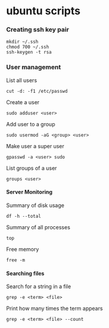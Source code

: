 # ubuntu scripts

### Creating ssh key pair
```
mkdir ~/.ssh
chmod 700 ~/.ssh
ssh-keygen -t rsa
```

### User management

List all users
```
cut -d: -f1 /etc/passwd
```

Create a user

```
sudo adduser <user>
```

Add user to a group
```
sudo usermod -aG <group> <user>
```

Make user a super user
```
gpasswd -a <user> sudo
```

List groups of a user
```
groups <user>
```
#### Server Monitoring
Summary of disk usage
```
df -h --total
```
Summary of all processes
```
top
```
Free memory
```
free -m
```

#### Searching files
Search for a string in a file
```
grep -e <term> <file>
```
Print how many times the term appears
```
grep -e <term> <file> --count
```
